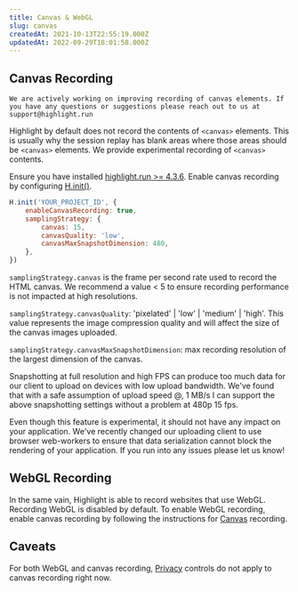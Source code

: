 ```yaml
---
title: Canvas & WebGL
slug: canvas
createdAt: 2021-10-13T22:55:19.000Z
updatedAt: 2022-09-29T18:01:58.000Z
---
```


## Canvas Recording
```hint
We are actively working on improving recording of canvas elements. If you have any questions or suggestions please reach out to us at support@highlight.run
```

Highlight by default does not record the contents of `<canvas>` elements. This is usually why the session replay has blank areas where those areas should be `<canvas>` elements. We provide experimental recording of `<canvas>` contents.

Ensure you have installed [highlight.run >= 4.3.6](https://www.npmjs.com/package/highlight.run/v/4.3.6). Enable canvas recording by configuring [H.init()](../../../sdk/client.md#Hinit).

```javascript
H.init('YOUR_PROJECT_ID', {
	enableCanvasRecording: true,
	samplingStrategy: {
		canvas: 15,
		canvasQuality: 'low',
		canvasMaxSnapshotDimension: 480,
	},
})
```

`samplingStrategy.canvas` is the frame per second rate used to record the HTML canvas. We recommend a value < 5 to ensure recording performance is not impacted at high resolutions.

`samplingStrategy.canvasQuality`: 'pixelated' | 'low' | 'medium' | 'high'. This value represents the image compression quality and will affect the size of the canvas images uploaded.

`samplingStrategy.canvasMaxSnapshotDimension`: max recording resolution of the largest dimension of the canvas.

Snapshotting at full resolution and high FPS can produce too much data for our client to upload on devices with low upload bandwidth. We've found that with a safe assumption of upload speed @, 1 MB/s I can support the above snapshotting settings without a problem at 480p 15 fps.

Even though this feature is experimental, it should not have any impact on your application. We've recently changed our uploading client to use browser web-workers to ensure that data serialization cannot block the rendering of your application. If you run into any issues please let us know!


## WebGL Recording

In the same vain, Highlight is able to record websites that use WebGL. Recording WebGL is disabled by default. To enable WebGL recording, enable canvas recording by following the instructions for [Canvas](../1_session-replay/canvas.md) recording.


## Caveats

For both WebGL and canvas recording, [Privacy](../1_session-replay/privacy.md) controls do not apply to canvas recording right now.
